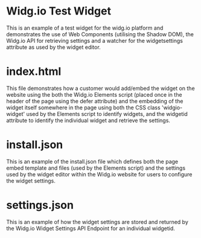 # Widg.io Test Widget
This is an example of a test widget for the widg.io platform and demonstrates the use of Web Components (utilising the Shadow DOM), the Widg.io API for retrieving settings and a watcher for the widgetsettings attribute as used by the widget editor.

# index.html
This file demonstrates how a customer would add/embed the widget on the website using the both the Widg.io Elements script (placed once in the header of the page using the defer attribute) and the embedding of the widget itself somewhere in the page using both the CSS class 'widgio-widget' used by the Elements script to identify widgets, and the widgetid attribute to identify the individual widget and retrieve the settings.

# install.json
This is an example of the install.json file which defines both the page embed template and files (used by the Elements script) and the settings used by the widget editor within the Widg.io website for users to configure the widget settings.

# settings.json
This is an example of how the widget settings are stored and returned by the Widg.io Widget Settings API Endpoint for an individual widgetid.
